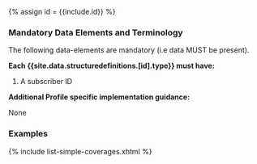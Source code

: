 
{% assign id = {{include.id}} %}

### Mandatory Data Elements and Terminology

The following data-elements are mandatory (i.e data MUST be present).

**Each {{site.data.structuredefinitions.[id].type}} must have:**

1. A subscriber ID

**Additional Profile specific implementation guidance:**

None

### Examples

{% include list-simple-coverages.xhtml %}
